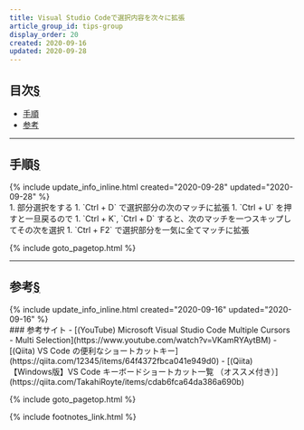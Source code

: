 ```yaml
---
title: Visual Studio Codeで選択内容を次々に拡張
article_group_id: tips-group
display_order: 20
created: 2020-09-16
updated: 2020-09-28
---
```


## <a name="index">目次</a><a class="heading-anchor-permalink" href="#目次">§</a>

<ul id="index_ul">
<li><a href="#手順">手順</a></li>
<li><a href="#参考">参考</a></li>
</ul>

* * *
## <a name="手順">手順</a><a class="heading-anchor-permalink" href="#手順">§</a>
<div class="chapter-updated">{% include update_info_inline.html created="2020-09-28" updated="2020-09-28" %}</div>
1. 部分選択をする
1. `Ctrl + D` で選択部分の次のマッチに拡張
1. `Ctrl + U` を押すと一旦戻るので
1. `Ctrl + K`, `Ctrl + D` すると、次のマッチを一つスキップしてその次を選択
1. `Ctrl + F2` で選択部分を一気に全てマッチに拡張

{% include goto_pagetop.html %}

* * *
## <a name="参考">参考</a><a class="heading-anchor-permalink" href="#参考">§</a>
<div class="chapter-updated">{% include update_info_inline.html created="2020-09-16" updated="2020-09-16" %}</div>
### 参考サイト
- [(YouTube) Microsoft Visual Studio Code Multiple Cursors - Multi Selection](https://www.youtube.com/watch?v=VKamRYAytBM)
- [(Qiita) VS Code の便利なショートカットキー](https://qiita.com/12345/items/64f4372fbca041e949d0)
- [(Qiita) 【Windows版】VS Code キーボードショートカット一覧 （オススメ付き）](https://qiita.com/TakahiRoyte/items/cdab6fca64da386a690b)

{% include goto_pagetop.html %}

{% include footnotes_link.html %}

